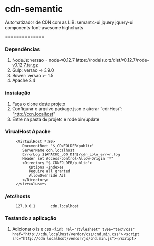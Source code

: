 # cdn-semantic
Automatizador de CDN com as LIB:
semantic-ui 
jquery 
jquery-ui 
components-font-awesome 
highcharts 

==============

### Dependências

1. NodeJs: versao = node-v0.12.7 https://nodejs.org/dist/v0.12.7/node-v0.12.7.tar.gz
2. Gulp: versao => 3.9.0
3. Bower: versao >- 1.5
4. Apache 2.4

### Instalação

1. Faça o clone deste projeto
2. Configurar o arquivo package.json e alterar "cdnHost": "http://cdn.localhost"
3. Entre na pasta do projeto e rode bin/update


### VirualHost Apache ###
         <VirtualHost *:80>
            DocumentRoot "$_CDNFOLDER/public"
            ServerName cdn.localhost
            ErrorLog ${APACHE_LOG_DIR}/cdn_ipla_error.log
            Header set Access-Control-Allow-Origin "*"
            <Directory "$_CDNFOLDER/public">
               Options +Indexes
               Require all granted
               AllowOverride All
            </Directory>
         </VirtualHost>
        

### /etc/hosts  ###
         127.0.0.1       cdn.localhost



### Testando a aplicação

1. Adicionar o js e css
`<link rel="stylesheet" type="text/css" href="http://cdn.localhost/vendor/css/cnd.min.css">`
`<script src="http://cdn.localhost/vendor/js/cnd.min.js"></script>`

